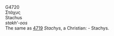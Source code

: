 <body>
  <p>G4720<br>  Στάχυς  <br> Stachus  <br><i>stakh‘-oos </i><br>The same as <a href="g4719.htm">4719</a>  <i>Stachys</i>, a Christian: - Stachys.<br></p>
 </body>